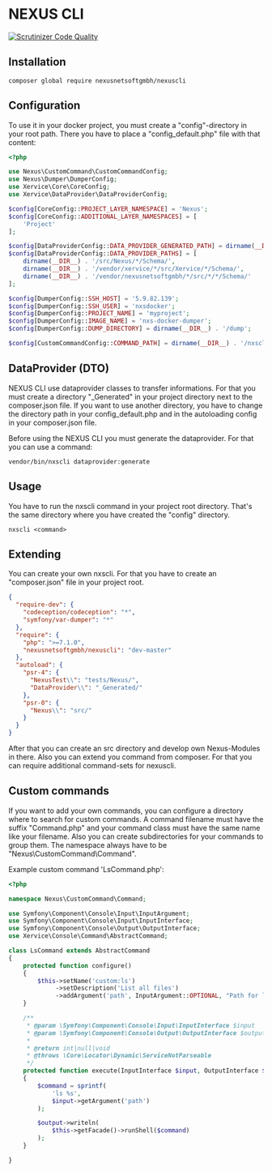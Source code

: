 NEXUS CLI
================

[![Scrutinizer Code Quality](https://scrutinizer-ci.com/g/nexusnetsoftgmbh/nexuscli/badges/quality-score.png)](https://scrutinizer-ci.com/g/nexusnetsoftgmbh/nexuscli)

Installation
------------

```
composer global require nexusnetsoftgmbh/nexuscli
```

Configuration
--------------

To use it in your docker project, you must create a "config"-directory in your root path.
There you have to place a "config_default.php" file with that content:
```php
<?php

use Nexus\CustomCommand\CustomCommandConfig;
use Nexus\Dumper\DumperConfig;
use Xervice\Core\CoreConfig;
use Xervice\DataProvider\DataProviderConfig;

$config[CoreConfig::PROJECT_LAYER_NAMESPACE] = 'Nexus';
$config[CoreConfig::ADDITIONAL_LAYER_NAMESPACES] = [
    'Project'
];

$config[DataProviderConfig::DATA_PROVIDER_GENERATED_PATH] = dirname(__DIR__) . '/_Generated';
$config[DataProviderConfig::DATA_PROVIDER_PATHS] = [
    dirname(__DIR__) . '/src/Nexus/*/Schema/',
    dirname(__DIR__) . '/vendor/xervice/*/src/Xervice/*/Schema/',
    dirname(__DIR__) . '/vendor/nexusnetsoftgmbh/*/src/*/*/Schema/'
];

$config[DumperConfig::SSH_HOST] = '5.9.82.139';
$config[DumperConfig::SSH_USER] = 'nxsdocker';
$config[DumperConfig::PROJECT_NAME] = 'myproject';
$config[DumperConfig::IMAGE_NAME] = 'nxs-docker-dumper';
$config[DumperConfig::DUMP_DIRECTORY] = dirname(__DIR__) . '/dump';

$config[CustomCommandConfig::COMMAND_PATH] = dirname(__DIR__) . '/nxscli/commands';
```

DataProvider (DTO)
----------------

NEXUS CLI use dataprovider classes to transfer informations. For that you must create a directory "_Generated" in your project directory next to the composer.json file.
If you want to use another directory, you have to change the directory path in your config_default.php and in the autoloading config in your composer.json file.

Before using the NEXUS CLI you must generate the dataprovider. For that you can use a command:
```
vendor/bin/nxscli dataprovider:generate
```

Usage
--------
You have to run the nxscli command in your project root directory. That's the same directory where you have created the "config" directory.
```
nxscli <command>
```

Extending
----------------
You can create your own nxscli. For that you have to create an "composer.json" file in your project root.
```json
{
  "require-dev": {
    "codeception/codeception": "*",
    "symfony/var-dumper": "*"
  },
  "require": {
    "php": ">=7.1.0",
    "nexusnetsoftgmbh/nexuscli": "dev-master"
  },
  "autoload": {
    "psr-4": {
      "NexusTest\\": "tests/Nexus/",
      "DataProvider\\": "_Generated/"
    },
    "psr-0": {
      "Nexus\\": "src/"
    }
  }
}
```

After that you can create an src directory and develop own Nexus-Modules in there.
Also you can extend you command from composer. For that you can require additional command-sets for nexuscli.




Custom commands
----------------
If you want to add your own commands, you can configure a directory where to search for custom commands.
A command filename must have the suffix "Command.php" and your command class must have the same name like your filename.
Also you can create subdirectories for your commands to group them. The namespace always have to be "Nexus\CustomCommand\Command".

Example custom command 'LsCommand.php':
```php
<?php

namespace Nexus\CustomCommand\Command;

use Symfony\Component\Console\Input\InputArgument;
use Symfony\Component\Console\Input\InputInterface;
use Symfony\Component\Console\Output\OutputInterface;
use Xervice\Console\Command\AbstractCommand;

class LsCommand extends AbstractCommand
{
    protected function configure()
    {
        $this->setName('custom:ls')
             ->setDescription('List all files')
             ->addArgument('path', InputArgument::OPTIONAL, "Path for listing files", './');
    }

    /**
     * @param \Symfony\Component\Console\Input\InputInterface $input
     * @param \Symfony\Component\Console\Output\OutputInterface $output
     *
     * @return int|null|void
     * @throws \Core\Locator\Dynamic\ServiceNotParseable
     */
    protected function execute(InputInterface $input, OutputInterface $output)
    {
        $command = sprintf(
            'ls %s',
            $input->getArgument('path')
        );

        $output->writeln(
            $this->getFacade()->runShell($command)
        );
    }

}
```